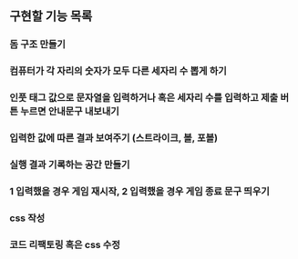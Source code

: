 ## 구현할 기능 목록

### 돔 구조 만들기  

### 컴퓨터가 각 자리의 숫자가 모두 다른 세자리 수 뽑게 하기  

### 인풋 태그 값으로 문자열을 입력하거나 혹은 세자리 수를 입력하고 제출 버튼 누르면 안내문구 내보내기  

### 입력한 값에 따른 결과 보여주기 (스트라이크, 볼, 포볼)  

### 실행 결과 기록하는 공간 만들기

### 1 입력했을 경우 게임 재시작, 2 입력했을 경우 게임 종료 문구 띄우기

### css 작성

### 코드 리팩토링 혹은 css 수정
